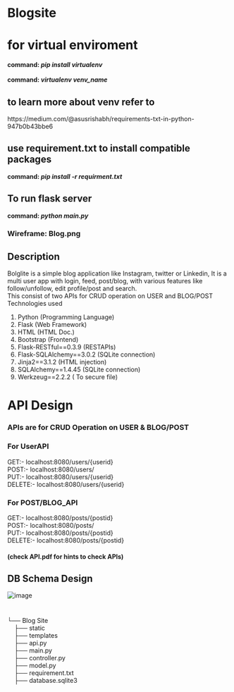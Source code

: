 # Blogsite

<h1>for virtual enviroment</h1>
<strong>command: <i>pip install virtualenv</i></strong> <br><br>
<strong>command: <i>virtualenv venv_name</i> </strong> <br>
<h2>to learn more about venv refer to</h2>
https://medium.com/@asusrishabh/requirements-txt-in-python-947b0b43bbe6

<br>
<h2>use requirement.txt to install compatible packages</h2>
<strong>command: <i>pip install -r requirment.txt</i></strong><br>
<h2> To run flask server</h2>
<strong>command: <i>python main.py</i></strong>

### Wireframe: Blog.png

## Description
Bolglite is a simple blog application like Instagram, twitter or Linkedin, It is a multi user app with
login, feed, post/blog, with various features like follow/unfollow, edit profile/post and search.<br>
This consist of two APIs for CRUD operation on USER and BLOG/POST
Technologies used
1. Python (Programming Language)
2. Flask (Web Framework)
3. HTML (HTML Doc.)
4. Bootstrap (Frontend)
5. Flask-RESTful==0.3.9 (RESTAPIs)
6. Flask-SQLAlchemy==3.0.2 (SQLite connection)
7. Jinja2==3.1.2 (HTML injection)
8. SQLAlchemy==1.4.45 (SQLite connection)
9. Werkzeug==2.2.2 ( To secure file)
# API Design
### APIs are for CRUD Operation on USER & BLOG/POST
### For UserAPI
GET:- localhost:8080/users/{userid}<br>
POST:- localhost:8080/users/<br>
PUT:- localhost:8080/users/{userid}<br>
DELETE:- localhost:8080/users/{userid}<br>
### For POST/BLOG_API
GET:- localhost:8080/posts/{postid}<br>
POST:- localhost:8080/posts/<br>
PUT:- localhost:8080/posts/{postid}<br>
DELETE:- localhost:8080/posts/{postid}<br>
#### (check API.pdf for hints to check APIs)
## DB Schema Design
![image](https://user-images.githubusercontent.com/67859818/218969616-cdd254ba-9204-4f4f-9482-bbf4a13043e9.png)

# 
└── Blog Site<br>
&nbsp;&nbsp;&nbsp;&nbsp;├── static<br>
&nbsp;&nbsp;&nbsp;&nbsp;├── templates<br>
&nbsp;&nbsp;&nbsp;&nbsp;├── api.py<br>
&nbsp;&nbsp;&nbsp;&nbsp;├── main.py<br>
&nbsp;&nbsp;&nbsp;&nbsp;├── controller.py<br>
&nbsp;&nbsp;&nbsp;&nbsp;├── model.py<br>
&nbsp;&nbsp;&nbsp;&nbsp;├── requirement.txt<br>
&nbsp;&nbsp;&nbsp;&nbsp;├── database.sqlite3<br>

